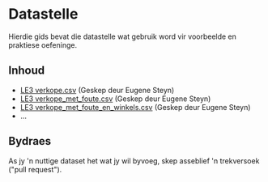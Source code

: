 # Datastelle

Hierdie gids bevat die datastelle wat gebruik word vir voorbeelde en praktiese oefeninge.

## Inhoud

* [LE3 verkope.csv](verkope.csv)   (Geskep deur Eugene Steyn)
* [LE3 verkope_met_foute.csv](verkope_met_foute.csv)   (Geskep deur Eugene Steyn)
* [LE3 verkope_met_foute_en_winkels.csv](verkope_met_foute_en_winkels.csv)   (Geskep deur Eugene Steyn)
* ...

## Bydraes

As jy 'n nuttige dataset het wat jy wil byvoeg, skep asseblief 'n trekversoek ("pull request").

